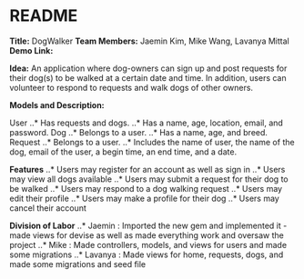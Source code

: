 # README

**Title:** DogWalker
**Team Members:** Jaemin Kim, Mike Wang, Lavanya Mittal
**Demo Link:**


**Idea:** An application where dog-owners can sign up and post requests for their dog(s) to be walked at a certain date and time. In addition, users can volunteer to respond to requests and walk dogs of other owners.


**Models and Description:**

User
..* Has requests and dogs.
..* Has a name, age, location, email, and password.
Dog
..* Belongs to a user.
..* Has a name, age, and breed.
Request
..* Belongs to a user.
..* Includes the name of user, the name of the dog, email of the user, a begin time, an end time, and a date.


**Features**
..* Users may register for an account as well as sign in
..* Users may view all dogs available
..* Users may submit a request for their dog to be walked
..* Users may respond to a dog walking request
..* Users may edit their profile
..* Users may make a profile for their dog
..* Users may cancel their account


**Division of Labor**
..* Jaemin : Imported the new gem and implemented it - made views for devise as well as made everything work and oversaw the project
..* Mike : Made controllers, models, and views for users and made some migrations
..* Lavanya : Made views for home, requests, dogs, and made some migrations and seed file
